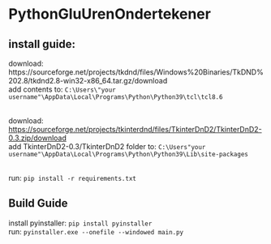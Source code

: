 # PythonGluUrenOndertekener

<h2>install guide:</h2>
download: https://sourceforge.net/projects/tkdnd/files/Windows%20Binaries/TkDND%202.8/tkdnd2.8-win32-x86_64.tar.gz/download <br>
add contents to: <code>C:\Users\"your username"\AppData\Local\Programs\Python\Python39\tcl\tcl8.6</code> <br><br>

download: https://sourceforge.net/projects/tkinterdnd/files/TkinterDnD2/TkinterDnD2-0.3.zip/download <br>
add TkinterDnD2-0.3/TkinterDnD2 folder to: <code>C:\Users\"your username"\AppData\Local\Programs\Python\Python39\Lib\site-packages</code> <br><br>

run: `pip install -r requirements.txt`

<h2>Build Guide</h2>

install pyinstaller: <code>pip install pyinstaller</code><br>
run: <code>pyinstaller.exe --onefile --windowed main.py</code>
